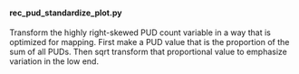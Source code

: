 #### rec_pud_standardize_plot.py

Transform the highly right-skewed PUD count variable in a way that is optimized for mapping.
First make a PUD value that is the proportion of the sum of all PUDs. 
Then sqrt transform that proportional value to emphasize variation in the low end.

